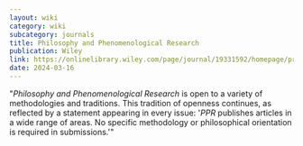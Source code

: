 ```yaml
---
layout: wiki
category: wiki
subcategory: journals
title: Philosophy and Phenomenological Research
publication: Wiley
link: https://onlinelibrary.wiley.com/page/journal/19331592/homepage/productinformation.html
date: 2024-03-16
---
```


"*Philosophy and Phenomenological Research* is open to a variety of methodologies and traditions. This tradition of openness continues, as reflected by a statement appearing in every issue: '*PPR* publishes articles in a wide range of areas. No specific methodology or philosophical orientation is required in submissions.'"
